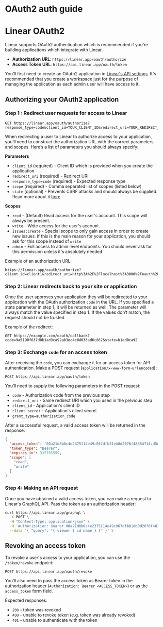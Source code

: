 # OAuth2 auth guide

# Linear OAuth2

Linear supports OAuth2 authentication which is recommended if you're building applications which integrate with Linear.

- **Authorization URL**: `https://linear.app/oauth/authorize`
- **Access Token URL**: `https://api.linear.app/oauth/token`

You'll first need to create an OAuth2 application in [Linear's API settings](https://linear.app/settings/api). It's recommended that you create a workspace just for the purpose of managing the application as each admin user will have access to it.

## Authorizing your OAuth2 application

### Step 1 : Redirect user requests for access to Linear

```
GET https://linear.app/oauth/authorize?response_type=code&client_id=YOUR_CLIENT_ID&redirect_uri=YOUR_REDIRECT_URL&state=SECURE_RANDOM&scope=read
```

When redirecting a user to Linear to authorize access to your application, you’ll need to construct the authorization URL with the correct parameters and scopes. Here’s a list of parameters you should always specify:

**Parameters**

- `client_id` (required) - Client ID which is provided when you create the application
- `redirect_uri` (required) - Redirect URI
- `response_type=code` (required) - Expected response type
- `scope` (required) - Comma separated list of scopes (listed below)
- `state` (optional) - Prevents CSRF attacks and should always be supplied. Read more about it [here](https://auth0.com/docs/protocols/state-parameters)

**Scopes**

- `read` - (Default) Read access for the user's account. This scope will always be present.
- `write` - Write access for the user's account.
- `issues:create` - Special scope to only gain access in order to create new issues. If this is the main reason for your application, you should ask for this scope instead of `write`
- `admin` - Full access to admin level endpoints. You should never ask for this permission unless it's absolutely needed

Example of an authorization URL:

```
https://linear.app/oauth/authorize?client_id=client1&redirect_uri=http%3A%2F%2Flocalhost%3A3000%2Foauth%2Fcallback&response_type=code&scope=read,write
```

### Step 2: Linear redirects back to your site or application

Once the user approves your application they will be redirected to your application with the OAuth authorization `code` in the URL. If you specified a state parameter in step 1, it will be returned as well. The parameter will always match the value specified in step 1. If the values don’t match, the request should not be trusted.

Example of the redirect:

```
GET https://example.com/oauth/callback?code=9a5190f637d8b1ad0ca92ab3ec4c0d033ad6c862&state=b1ad0ca92
```

### Step 3: Exchange `code` for an access token

After receiving the `code`, you can exchange it for an access token for API authentication. Make a POST request (`application/x-www-form-urlencoded`):

```
POST https://api.linear.app/oauth/token
```

You'll need to supply the following parameters in the POST request:

- `code` - Authorization code from the previous step
- `redirect_uri` - Same redirect URI which you used in the previous step
- `client_id` - Application's client ID
- `client_secret` - Application's client secret
- `grant_type=authorization_code`

After a successful request, a valid access token will be returned in the response:

```json
{
  "access_token": "00a21d8b0c4e2375114e49c067dfb81eb0d2076f48354714cd5df984d87b67cc",
  "token_type": "Bearer",
  "expires_in": 315705599,
  "scope": [
    "read",
    "write"
  ]
}
```

### Step 4: Making an API request

Once you have obtained a valid access token, you can make a request to Linear's GraphQL API. Pass the token as an authorization header:

```bash
curl https://api.linear.app/graphql \
  -X POST \
  -H "Content-Type: application/json" \
  -H 'Authorization: Bearer 00a21d8b0c4e2375114e49c067dfb81eb0d2076f48354714cd5df984d87b67cc' \
  --data '{ "query": "{ viewer { id name } }" }' \
```

## Revoking an access token

To revoke a user's access to your application, you can use the `/token/revoke` endpoint:

```
POST https://api.linear.app/oauth/revoke
```

You'll also need to pass the access token as Bearer token in the authorization header (`Authorization: Bearer <ACCESS_TOKEN>`) or as the `access_token` form field.

Expected responses:

- `200` - token was revoked
- `400` - unable to revoke token (e.g. token was already revoked)
- `401` - unable to authenticate with the token
